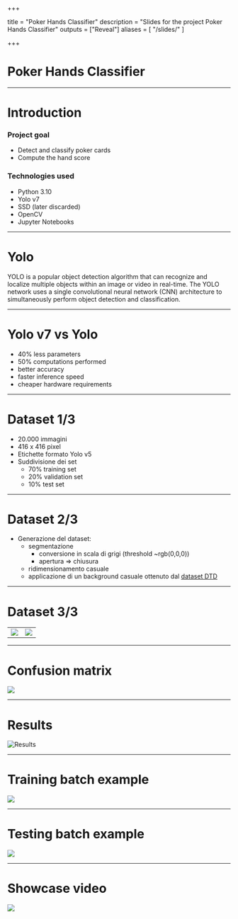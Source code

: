 +++

title = "Poker Hands Classifier"
description = "Slides for the project Poker Hands Classifier"
outputs = ["Reveal"]
aliases = [
    "/slides/"
]

+++

# Poker Hands Classifier

---

# Introduction

### Project goal

* Detect and classify poker cards
* Compute the hand score

### Technologies used

* Python 3.10
* Yolo v7
* SSD (later discarded)
* OpenCV
* Jupyter Notebooks

---

# Yolo

YOLO is a popular object detection algorithm that can recognize and localize multiple objects within an image or video in real-time. The YOLO network uses a single convolutional neural network (CNN) architecture to simultaneously perform object detection and classification.

---

# Yolo v7 vs Yolo

* 40% less parameters
* 50% computations performed
* better accuracy
* faster inference speed
* cheaper hardware requirements

---

# Dataset 1/3

* 20.000 immagini
* 416 x 416 pixel
* Etichette formato Yolo v5
* Suddivisione dei set
  * 70% training set
  * 20% validation set
  * 10% test set

---

# Dataset 2/3

* Generazione del dataset:
  * segmentazione
    * conversione in scala di grigi (threshold ~rgb(0,0,0))
    * apertura => chiusura
  * ridimensionamento casuale
  * applicazione di un background casuale ottenuto dal [dataset DTD](https://www.robots.ox.ac.uk/~vgg/data/dtd/)

---

# Dataset 3/3

<table>
    <tr>
        <td>
            <image src="https://i.imgur.com/j1fVZnB.jpg" width=¨50¨ max-h="50"/>
        </td>
        <td>
            <image src="https://i.imgur.com/v4AtJry.png" width=¨50¨ max-h="50"/>
        </td>
    </tr>
</table>

---

# Confusion matrix

![](https://i.imgur.com/AFpXWei.png)

---

# Results

![Results](https://i.imgur.com/w3EBRal.png)

---

# Training batch example

![](https://i.imgur.com/mxVRWjS.jpg)

---

# Testing batch example

![](https://i.imgur.com/AKmmO8U.jpg)

---

# Showcase video

<a href="https://youtube.com/shorts/gLaihFNVr9E"><img src="demo.gif"/></a>
